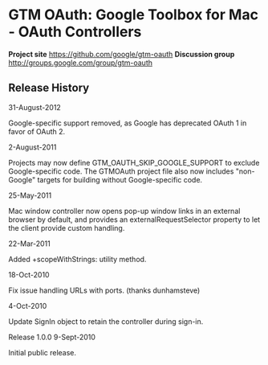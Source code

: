 # GTM OAuth: Google Toolbox for Mac - OAuth Controllers #

**Project site** <https://github.com/google/gtm-oauth>
**Discussion group** <http://groups.google.com/group/gtm-oauth>


## Release History ##

31-August-2012

Google-specific support removed, as Google has deprecated OAuth 1 in
favor of OAuth 2.


2-August-2011

Projects may now define GTM_OAUTH_SKIP_GOOGLE_SUPPORT to exclude
Google-specific code. The GTMOAuth project file also now includes
"non-Google" targets for building without Google-specific code.


25-May-2011

Mac window controller now opens pop-up window links in an external browser
by default, and provides an externalRequestSelector property to let the
client provide custom handling.


22-Mar-2011

Added +scopeWithStrings: utility method.


18-Oct-2010

Fix issue handling URLs with ports. (thanks dunhamsteve)


4-Oct-2010

Update SignIn object to retain the controller during sign-in.


Release 1.0.0
9-Sept-2010

Initial public release.
